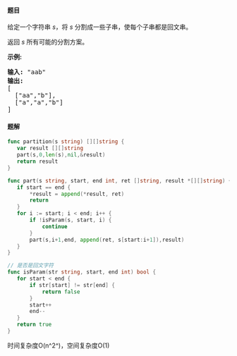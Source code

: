 #### 题目
<p>给定一个字符串 <em>s</em>，将<em> s </em>分割成一些子串，使每个子串都是回文串。</p>

<p>返回 <em>s</em> 所有可能的分割方案。</p>

<p><strong>示例:</strong></p>

<pre><strong>输入:</strong>&nbsp;&quot;aab&quot;
<strong>输出:</strong>
[
  [&quot;aa&quot;,&quot;b&quot;],
  [&quot;a&quot;,&quot;a&quot;,&quot;b&quot;]
]</pre>


 #### 题解
 ```go
func partition(s string) [][]string {
	var result [][]string
	part(s,0,len(s),nil,&result)
	return result
}

func part(s string, start, end int, ret []string, result *[][]string) {
	if start == end {
		*result = append(*result, ret)
		return
	}
	for i := start; i < end; i++ {
		if !isParam(s, start, i) {
			continue
		}
		part(s,i+1,end, append(ret, s[start:i+1]),result)
	}
}

// 是否是回文字符
func isParam(str string, start, end int) bool {
	for start < end {
		if str[start] != str[end] {
			return false
		}
		start++
		end--
	}
	return true
}
```
 时间复杂度O(n^2^)，空间复杂度O(1)